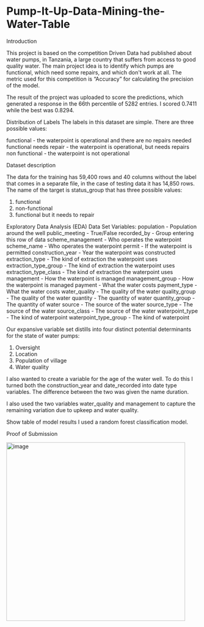 # Pump-It-Up-Data-Mining-the-Water-Table

Introduction

This project is based on the competition Driven Data had published about water pumps, in Tanzania, a large country that suffers from access to good quality water. The main project idea is to identify which pumps are functional, which need some repairs, and which don't work at all. The metric used for this competition is “Accuracy” for calculating the precision of the model.

The result of the project was uploaded to score the predictions, which generated a response in the 66th percentile of 5282 entries. I scored 0.7411 while the best was 0.8294.

Distribution of Labels
The labels in this dataset are simple. There are three possible values:

functional - the waterpoint is operational and there are no repairs needed
functional needs repair - the waterpoint is operational, but needs repairs
non functional - the waterpoint is not operational


Dataset description

The data for the training has 59,400 rows and 40 columns without the label that comes in a separate file, in the case of testing data it has 14,850 rows. The name of the target is status_group that has three possible values:
1)	functional 
2)	non-functional
3)	functional but it needs to repair

Exploratory Data Analysis (EDA)
Data Set Variables:
population - Population around the well
public_meeting - True/False
recorded_by - Group entering this row of data
scheme_management - Who operates the waterpoint
scheme_name - Who operates the waterpoint
permit - If the waterpoint is permitted
construction_year - Year the waterpoint was constructed
extraction_type - The kind of extraction the waterpoint uses
extraction_type_group - The kind of extraction the waterpoint uses
extraction_type_class - The kind of extraction the waterpoint uses
management - How the waterpoint is managed
management_group - How the waterpoint is managed
payment - What the water costs
payment_type - What the water costs
water_quality - The quality of the water
quality_group - The quality of the water
quantity - The quantity of water
quantity_group - The quantity of water
source - The source of the water
source_type - The source of the water
source_class - The source of the water
waterpoint_type - The kind of waterpoint
waterpoint_type_group - The kind of waterpoint

Our expansive variable set distills into four distinct potential determinants for the state of water pumps:
1)	Oversight
2)	Location
3)	Population of village
4)	Water quality


I also wanted to create a variable for the age of the water well. To do this I turned both the construction_year and date_recorded into date type variables. The difference between the two was given the name duration.

I also used the two variables water_quality and management to capture the remaining variation due to upkeep and water quality.

Show table of model results
I used a random forest classification model.

Proof of Submission

<img width="468" alt="image" src="https://github.com/jconns/Pump-It-Up-Data-Mining-the-Water-Table/assets/48659723/a242c33b-4e69-4f80-86c7-b56ce78d2353">

